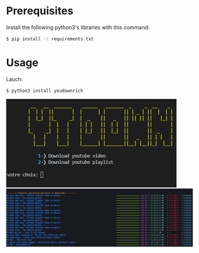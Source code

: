 # Prerequisites
Install the following python3's libraries with this command:
~~~~bash
$ pip install -r requirements.txt
~~~~

# Usage
Lauch:
~~~~bash
$ python3 install youdownrich
~~~~

![alt text](pics/start.png)
![alt text](pics/downloading.png)